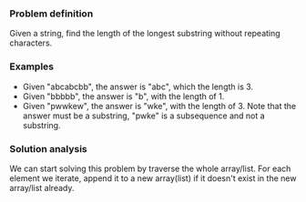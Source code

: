 ### Problem definition
Given a string, find the length of the longest substring without repeating characters.

### Examples
* Given "abcabcbb", the answer is "abc", which the length is 3.
* Given "bbbbb", the answer is "b", with the length of 1.
* Given "pwwkew", the answer is "wke", with the length of 3. Note that the answer must be a substring, "pwke" is a subsequence and not a substring.

### Solution analysis
We can start solving this problem by traverse the whole array/list. For each element we iterate, append it to a new array(list) if it doesn't exist in the new array/list already.

